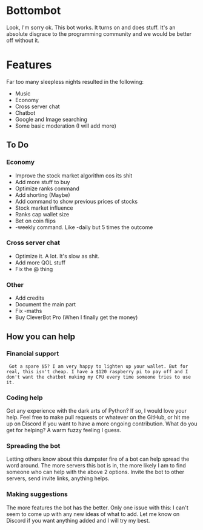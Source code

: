 # Bottombot

Look, I'm sorry ok. This bot works. It turns on and does stuff. It's an absolute disgrace to the programming community and we would be better off without it.


# Features

Far too many sleepless nights resulted in the following:

 - Music
 - Economy
 - Cross server chat
 - Chatbot
 - Google and Image searching
 - Some basic moderation (I will add more)

## To Do
### Economy

 - Improve the stock market algorithm cos its shit
 - Add more stuff to buy
 - Optimize ranks command
 - Add shorting (Maybe)
 - Add command to show previous prices of stocks
 - Stock market influence
 - Ranks cap wallet size
 - Bet on coin flips
 - -weekly command. Like -daily but 5 times the outcome
### Cross server chat
 - Optimize it. A lot. It's slow as shit.
 - Add more QOL stuff
 - Fix the @ thing
### Other

 - Add credits
 - Document the main part
 - Fix -maths
 - Buy CleverBot Pro (When I finally get the money)

 ## How you can help

 ### Financial support
	 Got a spare $5? I am very happy to lighten up your wallet. But for real, this isn't cheap. I have a $120 raspberry pi to pay off and I don't want the chatbot nuking my CPU every time someone tries to use it.

 ### Coding help
   Got any experience with the dark arts of Python? If so, I would love your help. Feel free to make pull requests or whatever on the GitHub, or hit me up on Discord if you want to have a more ongoing contribution. What do you get for helping? A warm fuzzy feeling I guess.

 ### Spreading the bot
   Letting others know about this dumpster fire of a bot can help spread the word around. The more servers this bot is in, the more likely I am to find someone who can help with the above 2 options. Invite the bot to other servers, send invite links, anything helps.

 ### Making suggestions
   The more features the bot has the better. Only one issue with this: I can't seem to come up with any new ideas of what to add. Let me know on Discord if you want anything added and I will try my best.

